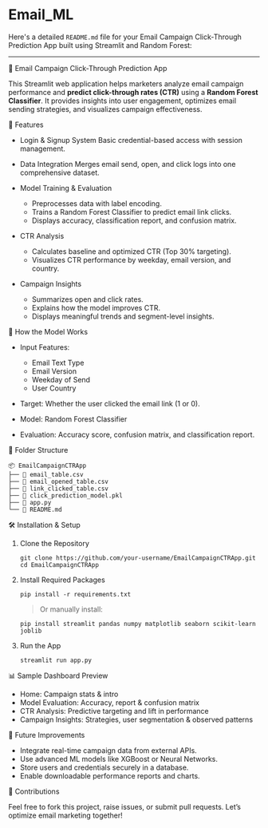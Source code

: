 # Email_ML
Here's a detailed `README.md` file for your Email Campaign Click-Through Prediction App built using Streamlit and Random Forest:

---

📩 Email Campaign Click-Through Prediction App

This Streamlit web application helps marketers analyze email campaign performance and **predict click-through rates (CTR)** using a **Random Forest Classifier**. It provides insights into user engagement, optimizes email sending strategies, and visualizes campaign effectiveness.

🚀 Features

- Login & Signup System 
  Basic credential-based access with session management.

- Data Integration 
  Merges email send, open, and click logs into one comprehensive dataset.

- Model Training & Evaluation
  - Preprocesses data with label encoding.
  - Trains a Random Forest Classifier to predict email link clicks.
  - Displays accuracy, classification report, and confusion matrix.

- CTR Analysis  
  - Calculates baseline and optimized CTR (Top 30% targeting).
  - Visualizes CTR performance by weekday, email version, and country.

- Campaign Insights
  - Summarizes open and click rates.
  - Explains how the model improves CTR.
  - Displays meaningful trends and segment-level insights.

🧠 How the Model Works

- Input Features:
  - Email Text Type
  - Email Version
  - Weekday of Send
  - User Country

- Target: Whether the user clicked the email link (1 or 0).

- Model: Random Forest Classifier

- Evaluation: Accuracy score, confusion matrix, and classification report.

📁 Folder Structure

```
📦 EmailCampaignCTRApp
├── 📄 email_table.csv
├── 📄 email_opened_table.csv
├── 📄 link_clicked_table.csv
├── 📄 click_prediction_model.pkl
├── 📄 app.py
└── 📄 README.md
```

🛠️ Installation & Setup

1. Clone the Repository
   ```
   git clone https://github.com/your-username/EmailCampaignCTRApp.git
   cd EmailCampaignCTRApp
   ```
   
2. Install Required Packages 
   ```
   pip install -r requirements.txt
   ```

   > Or manually install:
   ```
   pip install streamlit pandas numpy matplotlib seaborn scikit-learn joblib
   ```
   
3. Run the App
   ```
   streamlit run app.py
   ```
   
📊 Sample Dashboard Preview

- Home: Campaign stats & intro
- Model Evaluation: Accuracy, report & confusion matrix
- CTR Analysis: Predictive targeting and lift in performance
- Campaign Insights: Strategies, user segmentation & observed patterns

📌 Future Improvements

- Integrate real-time campaign data from external APIs.
- Use advanced ML models like XGBoost or Neural Networks.
- Store users and credentials securely in a database.
- Enable downloadable performance reports and charts.

🤝 Contributions

Feel free to fork this project, raise issues, or submit pull requests. Let’s optimize email marketing together!
